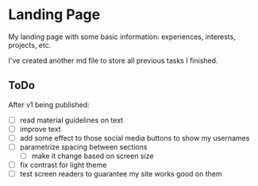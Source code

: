 # Landing Page

My landing page with some basic information: experiences, interests, projects, etc.

I've created another md file to store all previous tasks I finished.

## ToDo

After v1 being published:
- [ ] read material guidelines on text
- [ ] improve text
- [ ] add some effect to those social media buttons to show my usernames
- [ ] parametrize spacing between sections
  - [ ] make it change based on screen size
- [ ] fix contrast for light theme
- [ ] test screen readers to guarantee my site works good on them
